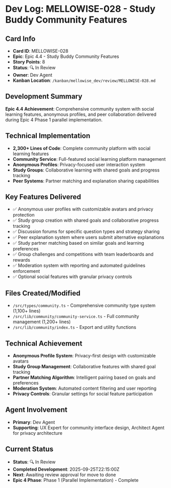 # Dev Log: MELLOWISE-028 - Study Buddy Community Features

## Card Info
- **Card ID**: MELLOWISE-028
- **Epic**: Epic 4.4 - Study Buddy Community Features
- **Story Points**: 8
- **Status**: 🔍 In Review
- **Owner**: Dev Agent
- **Kanban Location**: `/kanban/mellowise_dev/review/MELLOWISE-028.md`

## Development Summary
**Epic 4.4 Achievement**: Comprehensive community system with social learning features, anonymous profiles, and peer collaboration delivered during Epic 4 Phase 1 parallel implementation.

## Technical Implementation
- **2,300+ Lines of Code**: Complete community platform with social learning features
- **Community Service**: Full-featured social learning platform management
- **Anonymous Profiles**: Privacy-focused user interaction system
- **Study Groups**: Collaborative learning with shared goals and progress tracking
- **Peer Systems**: Partner matching and explanation sharing capabilities

## Key Features Delivered
- ✅ Anonymous user profiles with customizable avatars and privacy protection
- ✅ Study group creation with shared goals and collaborative progress tracking
- ✅ Discussion forums for specific question types and strategy sharing
- ✅ Peer explanation system where users submit alternative explanations
- ✅ Study partner matching based on similar goals and learning preferences
- ✅ Group challenges and competitions with team leaderboards and rewards
- ✅ Moderation system with reporting and automated guidelines enforcement
- ✅ Optional social features with granular privacy controls

## Files Created/Modified
- `/src/types/community.ts` - Comprehensive community type system (1,100+ lines)
- `/src/lib/community/community-service.ts` - Full community management (1,200+ lines)
- `/src/lib/community/index.ts` - Export and utility functions

## Technical Achievement
- **Anonymous Profile System**: Privacy-first design with customizable avatars
- **Study Group Management**: Collaborative features with shared goal tracking
- **Partner Matching Algorithm**: Intelligent pairing based on goals and preferences
- **Moderation System**: Automated content filtering and user reporting
- **Privacy Controls**: Granular settings for social feature participation

## Agent Involvement
- **Primary**: Dev Agent
- **Supporting**: UX Expert for community interface design, Architect Agent for privacy architecture

## Current Status
- **Status**: 🔍 In Review
- **Completed Development**: 2025-09-25T22:15:00Z
- **Next**: Awaiting review approval for move to done
- **Epic 4 Phase**: Phase 1 (Parallel Implementation) - Complete